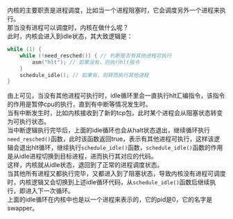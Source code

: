 内核的主要职责是进程调度，比如当一个进程阻塞时，它会调度另外一个进程来执行。<br />那当没有进程可以调度时，内核在做什么呢？<br />此时，内核会进入到idle状态，其大致逻辑是：
```c
while (1) {
    while (!need_resched()) { // 判断是否有其他进程可执行
        asm("hlt"); // 如果没有，则执行hlt指令
    }
    schedule_idle(); // 如果有，则转而执行其他进程
}
```
由上可见，当没有其他进程可执行时，idle循环里会一直执行hlt汇编指令，该指令的作用是暂停cpu的执行，直到有中断等情况发生时。<br />当有中断发生时，比如内核接收到了新的tcp包，此时某个进程会从阻塞状态转变为可执行状态。<br />当中断逻辑执行完毕后，上面的idle循环也会从halt状态退出，继续循环执行`need_resched()`函数，此时该函数返回true，表示有其他进程可执行，这样该逻辑会退出hlt循环，继续执行`schedule_idle()`函数，`schedule_idle()`函数的作用是从idle进程切换到目标进程，进而执行其对应的代码。<br />这样，内核就从idle状态，退回到了正常的进程调度状态。<br />当其他所有进程又都执行完毕，又都进入到了阻塞状态，导致内核没有进程可调度时，内核逻辑又会切换到上述idle循环代码，从`schedule_idle()`函数后继续执行，即进入下一次循环。<br />上面的idle循环在内核中也是以一个进程来表示的，它的pid是0，它的名字是swapper。

